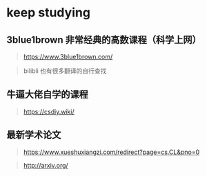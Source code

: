 # keep studying

## 3blue1brown 非常经典的高数课程（科学上网）

>https://www.3blue1brown.com/

>bilibli 也有很多翻译的自行查找

## 牛逼大佬自学的课程

> https://csdiy.wiki/


## 最新学术论文

> https://www.xueshuxiangzi.com/redirect?page=cs.CL&pno=0

> http://arxiv.org/



